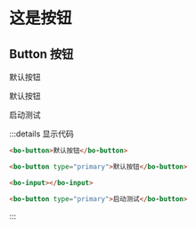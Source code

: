 # 这是按钮

## Button 按钮

<bo-button>默认按钮</bo-button>

<bo-button type="primary">默认按钮</bo-button>

<bo-input></bo-input>

<bo-button type="primary">启动测试</bo-button>

:::details 显示代码

```html
<bo-button>默认按钮</bo-button>

<bo-button type="primary">默认按钮</bo-button>

<bo-input></bo-input>

<bo-button type="primary">启动测试</bo-button>
```

:::
